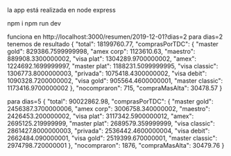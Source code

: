 
la app está realizada en node express 


npm i
npm run dev


funciona en http://localhost:3000/resumen/2019-12-01?dias=2
para dias=2 tenemos de resultado
{
  "total": 18199760.77,
  "comprasPorTDC": {
    "master gold": 829386.7599999998,
    "amex corp": 1123610.63,
    "maestro": 889908.3300000002,
    "visa plat": 1304289.9700000002,
    "amex": 1224692.1699999997,
    "master plat": 1188231.5099999995,
    "visa classic": 1306773.8000000003,
    "privada": 1075418.4300000002,
    "visa debit": 1090328.7200000002,
    "visa gold": 905564.4600000001,
    "master classic": 1173416.9700000002
  },
  "nocompraron": 715,
  "compraMasAlta": 30478.57
}


para dias=5
{
  "total": 90022862.98,
  "comprasPorTDC": {
    "master gold": 2456387.3700000006,
    "amex corp": 3006758.340000002,
    "maestro": 2426453.200000002,
    "visa plat": 3117342.5900000012,
    "amex": 2695125.219999999,
    "master plat": 2689579.359999999,
    "visa classic": 2861427.8000000003,
    "privada": 2536442.4600000004,
    "visa debit": 2662484.090000001,
    "visa gold": 2519399.670000001,
    "master classic": 2974798.720000001
  },
  "nocompraron": 1876,
  "compraMasAlta": 30479.76
}
